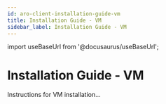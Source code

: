 ```yaml
---
id: aro-client-installation-guide-vm
title: Installation Guide - VM
sidebar_label: Installation Guide - VM
---
```

import useBaseUrl from '@docusaurus/useBaseUrl';

# Installation Guide - VM
Instructions for VM installation...

